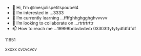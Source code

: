 - 👋 Hi, I’m @mesjolispetitspoubel4
- 👀 I’m interested in ...3333
- 🌱 I’m currently learning ...ffffghhghgghghvvvvv
- 💞️ I’m looking to collaborate on ...rtrtrtrttr
- 📫 How to reach me ...19998bnbvbvbvb
03303ttytytydfdfdfdf
<!---xxxx
mesjolispetitspoubel4/mesjolispetitspoubel4 is a ✨ special ✨ repository because its `README.md` (this file) appearcccs on your GitHub profile.
You can click the Preview link to take a look at your changes.
--->11651
xxxxx
cvcvcvcv
